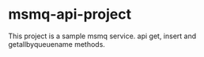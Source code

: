 # msmq-api-project
This project is a sample msmq service. api get, insert and getallbyqueuename methods.
